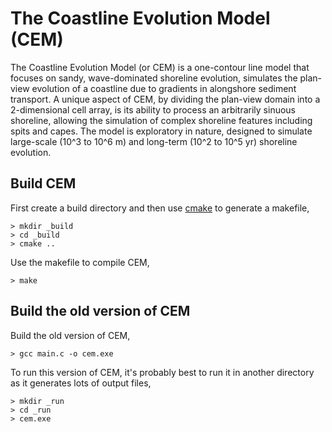 The Coastline Evolution Model (CEM)
===================================

The Coastline Evolution Model (or CEM) is a one-contour line model that focuses
on sandy, wave-dominated shoreline evolution, simulates the plan-view evolution
of a coastline due to gradients in alongshore sediment transport. A unique
aspect of CEM, by dividing the plan-view domain into a 2-dimensional cell array,
is its ability to process an arbitrarily sinuous shoreline, allowing the
simulation of complex shoreline features including spits and capes.  The model
is exploratory in nature, designed to simulate large-scale (10^3 to 10^6 m) and
long-term (10^2 to 10^5 yr) shoreline evolution.

Build CEM
---------

First create a build directory and then use [cmake](http://cmake.org) to generate a makefile,

    > mkdir _build
    > cd _build
    > cmake ..

Use the makefile to compile CEM,

    > make

Build the old version of CEM
----------------------------

Build the old version of CEM,

    > gcc main.c -o cem.exe

To run this version of CEM, it's probably best to run it in another directory
as it generates lots of output files,

    > mkdir _run
    > cd _run
    > cem.exe

